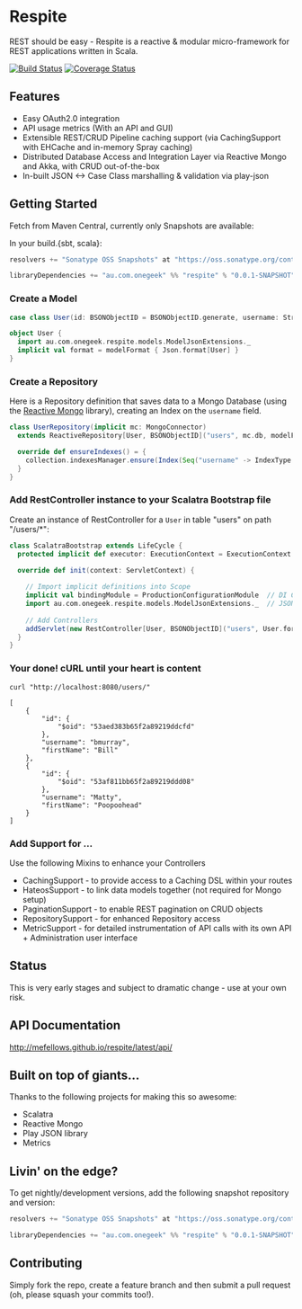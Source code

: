 # Respite

REST should be easy - Respite is a reactive & modular micro-framework for REST applications written in Scala.

[![Build Status](https://travis-ci.org/mefellows/respite.svg)](https://travis-ci.org/mefellows/respite)
[![Coverage Status](https://coveralls.io/repos/mefellows/respite/badge.png)](https://coveralls.io/r/mefellows/respite)

## Features

* Easy OAuth2.0 integration
* API usage metrics (With an API and GUI)
* Extensible REST/CRUD Pipeline caching support (via CachingSupport with EHCache and in-memory Spray caching)
* Distributed Database Access and Integration Layer via Reactive Mongo and Akka, with CRUD out-of-the-box
* In-built JSON <-> Case Class marshalling & validation via play-json

## Getting Started

Fetch from Maven Central, currently only Snapshots are available:

In your build.{sbt, scala}:

```scala
resolvers += "Sonatype OSS Snapshots" at "https://oss.sonatype.org/content/repositories/snapshots"

libraryDependencies += "au.com.onegeek" %% "respite" % "0.0.1-SNAPSHOT"
```
### Create a Model
```scala
case class User(id: BSONObjectID = BSONObjectID.generate, username: String, firstName: String) extends Model[BSONObjectID]

object User {
  import au.com.onegeek.respite.models.ModelJsonExtensions._
  implicit val format = modelFormat { Json.format[User] }
}
```

### Create a Repository

Here is a Repository definition that saves data to a Mongo Database (using the [Reactive Mongo](http://reactivemongo.org/) library), creating an Index on the ```username``` field.

```scala
class UserRepository(implicit mc: MongoConnector)
  extends ReactiveRepository[User, BSONObjectID]("users", mc.db, modelFormatForMongo {Json.format[User]}, ReactiveMongoFormats.objectIdFormats) {

  override def ensureIndexes() = {
    collection.indexesManager.ensure(Index(Seq("username" -> IndexType.Ascending), name = Some("keyFieldUniqueIdx"), unique = true, sparse = true))
  }
}
```

### Add RestController instance to your Scalatra Bootstrap file

Create an instance of RestController for a ```User``` in table "users" on path "/users/*":

```scala
class ScalatraBootstrap extends LifeCycle {
  protected implicit def executor: ExecutionContext = ExecutionContext.global

  override def init(context: ServletContext) {
  
    // Import implicit definitions into Scope
    implicit val bindingModule = ProductionConfigurationModule  // DI Configuration object
    import au.com.onegeek.respite.models.ModelJsonExtensions._  // JSON extensions
    
    // Add Controllers
    addServlet(new RestController[User, BSONObjectID]("users", User.format, new UserRepository), "/users/*")
  }
}
```

### Your done! cURL until your heart is content

    curl "http://localhost:8080/users/"

    [
        {
            "id": {
                "$oid": "53aed383b65f2a89219ddcfd"
            },
            "username": "bmurray",
            "firstName": "Bill"
        },
        {
            "id": {
                "$oid": "53af811bb65f2a89219ddd08"
            },
            "username": "Matty",
            "firstName": "Poopoohead"
        }
    ]

### Add Support for ...

Use the following Mixins to enhance your Controllers

* CachingSupport - to provide access to a Caching DSL within your routes
* HateosSupport - to link data models together (not required for Mongo setup)
* PaginationSupport - to enable REST pagination on CRUD objects
* RepositorySupport - for enhanced Repository access
* MetricSupport - for detailed instrumentation of API calls with its own API + Administration user interface

## Status

This is very early stages and subject to dramatic change - use at your own risk.


## API Documentation

http://mefellows.github.io/respite/latest/api/

## Built on top of giants...

Thanks to the following projects for making this so awesome:

* Scalatra
* Reactive Mongo
* Play JSON library
* Metrics

## Livin' on the edge?

To get nightly/development versions, add the following snapshot repository and version:

```scala
resolvers += "Sonatype OSS Snapshots" at "https://oss.sonatype.org/content/repositories/snapshots"

libraryDependencies += "au.com.onegeek" %% "respite" % "0.0.1-SNAPSHOT"
```

## Contributing

Simply fork the repo, create a feature branch and then submit a pull request (oh, please squash your commits too!).